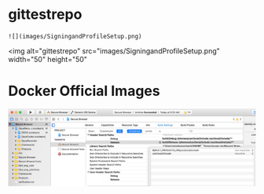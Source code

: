 # gittestrepo


	![](images/SigningandProfileSetup.png)

<img alt="gittestrepo" src="images/SigningandProfileSetup.png" width="50" height="50"

# Docker Official Images

![SigningandProfileSetup](https://github.com/bajayb4u/gittestrepo/blob/master/images/HeadersCustomSetup.png)

